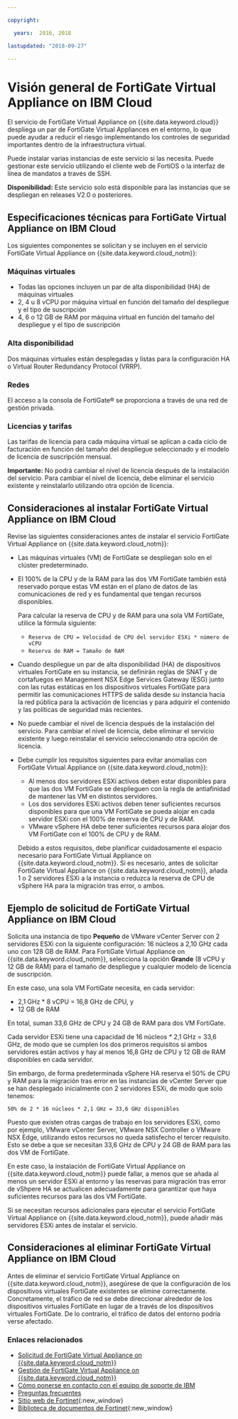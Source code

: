 ```yaml
---

copyright:

  years:  2016, 2018

lastupdated: "2018-09-27"

---
```


# Visión general de FortiGate Virtual Appliance on IBM Cloud

El servicio de FortiGate Virtual Appliance on {{site.data.keyword.cloud}} despliega un par de FortiGate Virtual Appliances en el entorno, lo que puede ayudar a reducir el riesgo implementando los controles de seguridad importantes dentro de la infraestructura virtual.

Puede instalar varias instancias de este servicio si las necesita. Puede gestionar este servicio utilizando el cliente web de FortiOS o la interfaz de línea de mandatos a través de SSH.

**Disponibilidad:** Este servicio solo está disponible para las instancias que se despliegan en releases V2.0 o posteriores.

## Especificaciones técnicas para FortiGate Virtual Appliance on IBM Cloud

Los siguientes componentes se solicitan y se incluyen en el servicio FortiGate Virtual Appliance on {{site.data.keyword.cloud_notm}}:

### Máquinas virtuales

* Todas las opciones incluyen un par de alta disponibilidad (HA) de máquinas virtuales
* 2, 4 u 8 vCPU por máquina virtual en función del tamaño del despliegue y el tipo de suscripción
* 4, 6 o 12 GB de RAM por máquina virtual en función del tamaño del despliegue y el tipo de suscripción

### Alta disponibilidad

Dos máquinas virtuales están desplegadas y listas para la configuración HA o Virtual Router Redundancy Protocol (VRRP).

### Redes

El acceso a la consola de FortiGate® se proporciona a través de una red de gestión privada.

### Licencias y tarifas

Las tarifas de licencia para cada máquina virtual se aplican a cada ciclo de facturación en función del tamaño del despliegue seleccionado y el modelo de licencia de suscripción mensual.

**Importante:** No podrá cambiar el nivel de licencia después de la instalación del servicio. Para cambiar el nivel de licencia, debe eliminar el servicio existente y reinstalarlo utilizando otra opción de licencia.

## Consideraciones al instalar FortiGate Virtual Appliance on IBM Cloud

Revise las siguientes consideraciones antes de instalar el servicio FortiGate Virtual Appliance on {{site.data.keyword.cloud_notm}}:
* Las máquinas virtuales (VM) de FortiGate se despliegan solo en el clúster predeterminado.
* El 100% de la CPU y de la RAM para las dos VM FortiGate también está reservado porque estas VM están en el plano de datos de las comunicaciones de red y es fundamental que tengan recursos disponibles.

  Para calcular la reserva de CPU y de RAM para una sola VM FortiGate, utilice la fórmula siguiente:
   * `Reserva de CPU = Velocidad de CPU del servidor ESXi * número de vCPU`
   * `Reserva de RAM = Tamaño de RAM`
* Cuando despliegue un par de alta disponibilidad (HA) de dispositivos virtuales FortiGate en su instancia, se definirán reglas de SNAT y de cortafuegos en Management NSX Edge Services Gateway (ESG) junto con las rutas estáticas en los dispositivos virtuales FortiGate para permitir las comunicaciones HTTPS de salida desde su instancia hacia la red pública para la activación de licencias y para adquirir el contenido y las políticas de seguridad más recientes.
* No puede cambiar el nivel de licencia después de la instalación del servicio. Para cambiar el nivel de licencia, debe eliminar el servicio existente y luego reinstalar el servicio seleccionando otra opción de licencia.
* Debe cumplir los requisitos siguientes para evitar anomalías con FortiGate Virtual Appliance on {{site.data.keyword.cloud_notm}}:
   * Al menos dos servidores ESXi activos deben estar disponibles para que las dos VM FortiGate se desplieguen con la regla de antiafinidad de mantener las VM en distintos servidores.
   * Los dos servidores ESXi activos deben tener suficientes recursos disponibles para que una VM FortiGate se pueda alojar en cada servidor ESXi con el 100% de reserva de CPU y de RAM.
   * VMware vSphere HA debe tener suficientes recursos para alojar dos VM FortiGate con el 100% de CPU y de RAM.

  Debido a estos requisitos, debe planificar cuidadosamente el espacio necesario para FortiGate Virtual Appliance on {{site.data.keyword.cloud_notm}}. Si es necesario, antes de solicitar FortiGate Virtual Appliance on {{site.data.keyword.cloud_notm}}, añada 1 o 2 servidores ESXi a la instancia o reduzca la reserva de CPU de vSphere HA para la migración tras error, o ambos.

## Ejemplo de solicitud de FortiGate Virtual Appliance on IBM Cloud

Solicita una instancia de tipo **Pequeño** de VMware vCenter Server con 2 servidores ESXi con la siguiente configuración: 16 núcleos a 2,10 GHz cada uno con 128 GB de RAM. Para FortiGate Virtual Appliance on {{site.data.keyword.cloud_notm}}, selecciona la opción **Grande** (8 vCPU y 12 GB de RAM) para el tamaño de despliegue y cualquier modelo de licencia de suscripción.

En este caso, una sola VM FortiGate necesita, en cada servidor:
* 2,1 GHz * 8 vCPU = 16,8 GHz de CPU, y
* 12 GB de RAM

En total, suman 33,6 GHz de CPU y 24 GB de RAM para dos VM FortiGate.

Cada servidor ESXi tiene una capacidad de 16 núcleos * 2,1 GHz = 33,6 GHz, de modo que se cumplen los dos primeros requisitos si ambos servidores están activos y hay al menos 16,8 GHz de CPU y 12 GB de RAM disponibles en cada servidor.

Sin embargo, de forma predeterminada vSphere HA reserva el 50% de CPU y RAM para la migración tras error en las instancias de vCenter Server que se han desplegado inicialmente con 2 servidores ESXi, de modo que solo tenemos:

`50% de 2 * 16 núcleos * 2,1 GHz = 33,6 GHz disponibles`

Puesto que existen otras cargas de trabajo en los servidores ESXi, como por ejemplo, VMware vCenter Server, VMware NSX Controller o VMware NSX Edge, utilizando estos recursos no queda satisfecho el tercer requisito. Esto se debe a que se necesitan 33,6 GHz de CPU y 24 GB de RAM para las dos VM de FortiGate.

En este caso, la instalación de FortiGate Virtual Appliance on {{site.data.keyword.cloud_notm}} puede fallar, a menos que se añada al menos un servidor ESXi al entorno y las reservas para migración tras error de vShpere HA se actualicen adecuadamente para garantizar que haya suficientes recursos para las dos VM FortiGate.

Si se necesitan recursos adicionales para ejecutar el servicio FortiGate Virtual Appliance on {{site.data.keyword.cloud_notm}}, puede añadir más servidores ESXi antes de instalar el servicio.

## Consideraciones al eliminar FortiGate Virtual Appliance on IBM Cloud

Antes de eliminar el servicio FortiGate Virtual Appliance on {{site.data.keyword.cloud_notm}}, asegúrese de que la configuración de los dispositivos virtuales FortiGate existentes se elimine correctamente. Concretamente, el tráfico de red se debe direccionar alrededor de los dispositivos virtuales FortiGate en lugar de a través de los dispositivos virtuales FortiGate. De lo contrario, el tráfico de datos del entorno podría verse afectado.

### Enlaces relacionados

* [Solicitud de FortiGate Virtual Appliance on {{site.data.keyword.cloud_notm}}](fortinetvm_ordering.html)
* [Gestión de FortiGate Virtual Appliance on {{site.data.keyword.cloud_notm}}](managingfortinetvm.html)
* [Cómo ponerse en contacto con el equipo de soporte de IBM](../vmonic/trbl_support.html)
* [Preguntas frecuentes](../vmonic/faq.html)
* [Sitio web de Fortinet](https://www.fortinet.com/){:new_window}
* [Biblioteca de documentos de Fortinet](http://docs.fortinet.com/fortigate/admin-guides){:new_window}
